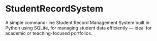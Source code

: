 # StudentRecordSystem
A simple command-line Student Record Management System built in Python using SQLite, for managing student data efficiently — ideal for academic or teaching-focused portfolios.
